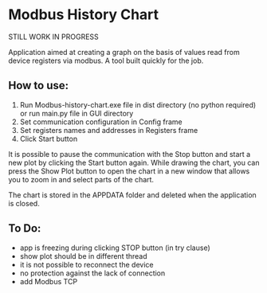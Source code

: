 # Modbus History Chart

STILL WORK IN PROGRESS

Application aimed at creating a graph on the basis of values read from device registers via modbus. 
A tool built quickly for the job.


## How to use:
1. Run Modbus-history-chart.exe file in dist directory (no python required) or run main.py file in GUI directory
2. Set communication configuration in Config frame
3. Set registers names and addresses in Registers frame
4. Click Start button 

It is possible to pause the communication with the Stop button and start a new plot by clicking the Start button again.
While drawing the chart, you can press the Show Plot button to open the chart in a new window that allows you to zoom
in and select parts of the chart.

The chart is stored in the APPDATA folder and deleted when the application is closed.


## To Do:
- app is freezing during clicking STOP button (in try clause)
- show plot should be in different thread
- it is not possible to reconnect the device
- no protection against the lack of connection
- add Modbus TCP